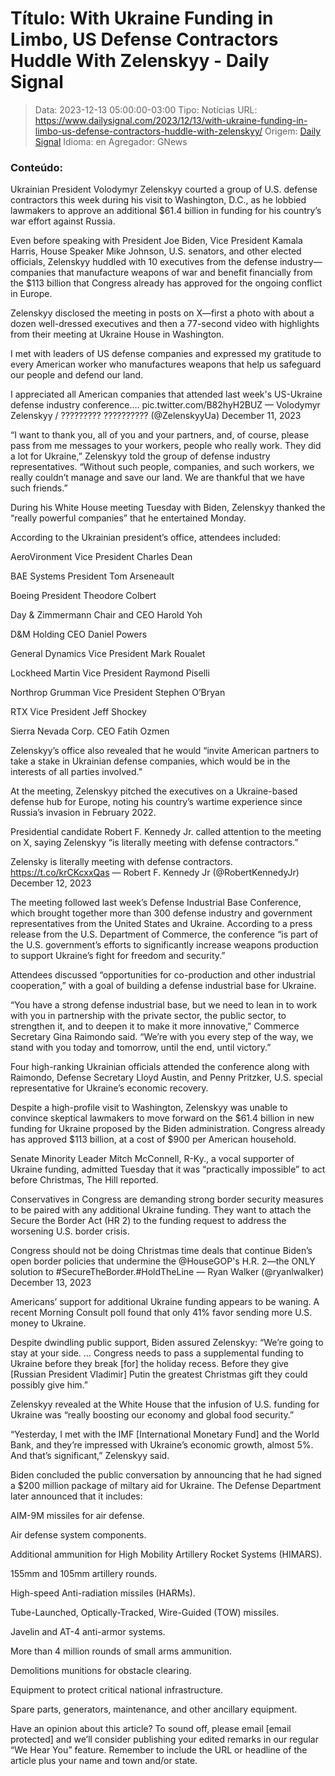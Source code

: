 # Título: With Ukraine Funding in Limbo, US Defense Contractors Huddle With Zelenskyy - Daily Signal

>Data: 2023-12-13 05:00:00-03:00
>Tipo: Notícias
>URL: https://www.dailysignal.com/2023/12/13/with-ukraine-funding-in-limbo-us-defense-contractors-huddle-with-zelenskyy/
>Origem: [Daily Signal](https://www.dailysignal.com)
>Idioma: en
>Agregador: GNews

### Conteúdo:

Ukrainian President Volodymyr Zelenskyy courted a group of U.S. defense contractors this week during his visit to Washington, D.C., as he lobbied lawmakers to approve an additional $61.4 billion in funding for his country’s war effort against Russia.

Even before speaking with President Joe Biden, Vice President Kamala Harris, House Speaker Mike Johnson, U.S. senators, and other elected officials, Zelenskyy huddled with 10 executives from the defense industry—companies that manufacture weapons of war and benefit financially from the $113 billion that Congress already has approved for the ongoing conflict in Europe.

Zelenskyy disclosed the meeting in posts on X—first a photo with about a dozen well-dressed executives and then a 77-second video with highlights from their meeting at Ukraine House in Washington.

I met with leaders of US defense companies and expressed my gratitude to every American worker who manufactures weapons that help us safeguard our people and defend our land.



I appreciated all American companies that attended last week's US-Ukraine defense industry conference.… pic.twitter.com/B82hyH2BUZ — Volodymyr Zelenskyy / ????????? ?????????? (@ZelenskyyUa) December 11, 2023

“I want to thank you, all of you and your partners, and, of course, please pass from me messages to your workers, people who really work. They did a lot for Ukraine,” Zelenskyy told the group of defense industry representatives. “Without such people, companies, and such workers, we really couldn’t manage and save our land. We are thankful that we have such friends.”

During his White House meeting Tuesday with Biden, Zelenskyy thanked the “really powerful companies” that he entertained Monday.

According to the Ukrainian president’s office, attendees included:

AeroVironment Vice President Charles Dean

BAE Systems President Tom Arseneault

Boeing President Theodore Colbert

Day & Zimmermann Chair and CEO Harold Yoh

D&M Holding CEO Daniel Powers

General Dynamics Vice President Mark Roualet

Lockheed Martin Vice President Raymond Piselli

Northrop Grumman Vice President Stephen O’Bryan

RTX Vice President Jeff Shockey

Sierra Nevada Corp. CEO Fatih Ozmen

Zelenskyy’s office also revealed that he would “invite American partners to take a stake in Ukrainian defense companies, which would be in the interests of all parties involved.”

At the meeting, Zelenskyy pitched the executives on a Ukraine-based defense hub for Europe, noting his country’s wartime experience since Russia’s invasion in February 2022.

Presidential candidate Robert F. Kennedy Jr. called attention to the meeting on X, saying Zelenskyy “is literally meeting with defense contractors.”

Zelensky is literally meeting with defense contractors. https://t.co/krCKcxxQas — Robert F. Kennedy Jr (@RobertKennedyJr) December 12, 2023

The meeting followed last week’s Defense Industrial Base Conference, which brought together more than 300 defense industry and government representatives from the United States and Ukraine. According to a press release from the U.S. Department of Commerce, the conference “is part of the U.S. government’s efforts to significantly increase weapons production to support Ukraine’s fight for freedom and security.”

Attendees discussed “opportunities for co-production and other industrial cooperation,” with a goal of building a defense industrial base for Ukraine.

“You have a strong defense industrial base, but we need to lean in to work with you in partnership with the private sector, the public sector, to strengthen it, and to deepen it to make it more innovative,” Commerce Secretary Gina Raimondo said. “We’re with you every step of the way, we stand with you today and tomorrow, until the end, until victory.”

Four high-ranking Ukrainian officials attended the conference along with Raimondo, Defense Secretary Lloyd Austin, and Penny Pritzker, U.S. special representative for Ukraine’s economic recovery.

Despite a high-profile visit to Washington, Zelenskyy was unable to convince skeptical lawmakers to move forward on the $61.4 billion in new funding for Ukraine proposed by the Biden administration. Congress already has approved $113 billion, at a cost of $900 per American household.

Senate Minority Leader Mitch McConnell, R-Ky., a vocal supporter of Ukraine funding, admitted Tuesday that it was “practically impossible” to act before Christmas, The Hill reported.

Conservatives in Congress are demanding strong border security measures to be paired with any additional Ukraine funding. They want to attach the Secure the Border Act (HR 2) to the funding request to address the worsening U.S. border crisis.

Congress should not be doing Christmas time deals that continue Biden’s open border policies that undermine the @HouseGOP's H.R. 2—the ONLY solution to #SecureTheBorder.#HoldTheLine — Ryan Walker (@ryanlwalker) December 13, 2023

Americans’ support for additional Ukraine funding appears to be waning. A recent Morning Consult poll found that only 41% favor sending more U.S. money to Ukraine.

Despite dwindling public support, Biden assured Zelenskyy: “We’re going to stay at your side. … Congress needs to pass a supplemental funding to Ukraine before they break [for] the holiday recess. Before they give [Russian President Vladimir] Putin the greatest Christmas gift they could possibly give him.”

Zelenskyy revealed at the White House that the infusion of U.S. funding for Ukraine was “really boosting our economy and global food security.”

“Yesterday, I met with the IMF [International Monetary Fund] and the World Bank, and they’re impressed with Ukraine’s economic growth, almost 5%. And that’s significant,” Zelenskyy said.

Biden concluded the public conversation by announcing that he had signed a $200 million package of miltary aid for Ukraine. The Defense Department later announced that it includes:

AIM-9M missiles for air defense.

Air defense system components.

Additional ammunition for High Mobility Artillery Rocket Systems (HIMARS).

155mm and 105mm artillery rounds.

High-speed Anti-radiation missiles (HARMs).

Tube-Launched, Optically-Tracked, Wire-Guided (TOW) missiles.

Javelin and AT-4 anti-armor systems.

More than 4 million rounds of small arms ammunition.

Demolitions munitions for obstacle clearing.

Equipment to protect critical national infrastructure.

Spare parts, generators, maintenance, and other ancillary equipment.

Have an opinion about this article? To sound off, please email [email protected] and we’ll consider publishing your edited remarks in our regular “We Hear You” feature. Remember to include the URL or headline of the article plus your name and town and/or state.
